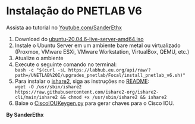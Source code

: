 <!DOCTYPE html>
<body>
    <div class="container">
        <h1>Instalação do PNETLAB V6</h1>
        <p>Assista ao tutorial no <a href="https://www.youtube.com/SanderEthx" target="_blank">Youtube.com/SanderEthx</a></p>
        <ol>
            <li>Download do <a href="https://releases.ubuntu.com/20.04.6/ubuntu-20.04.6-live-server-amd64.iso" target="_blank">ubuntu-20.04.6-live-server-amd64.iso</a></li>
            <li>Instale o Ubuntu Server em um ambiente bare metal ou virtualizado (Proxmox, VMware ESXi, VMware Workstation, VirtualBox, QEMU, etc.)</li>
            <li>Atualize o ambiente</li>
            <li>Execute o seguinte comando no terminal:</li>
        <code>bash -c "$(curl -sL https://labhub.eu.org/api/raw/?path=/UNETLAB%20I/upgrades_pnetlab/Focal/install_pnetlab_v6.sh)"</code>
        <li>Para instalar o <a href="https://github.com/ishare2-org/" target="_blank">ishare2</a>, siga as instruções no <a href="https://github.com/ishare2-org/ishare2-cli/blob/main/README.md" target="_blank">README</a>:</li>
        <code>wget -O /usr/sbin/ishare2 https://raw.githubusercontent.com/ishare2-org/ishare2-cli/main/ishare2 && chmod +x /usr/sbin/ishare2 && ishare2</code>
        <li>Baixe o <a href="https://github.com/obscur95/gns3-server/blob/master/IOU/CiscoIOUKeygen.py" target="_blank">CiscoIOUKeygen.py</a> para gerar chaves para o Cisco IOU.</li>
         </ol>
    </div>
            <p><strong>By SanderEthx</strong></p>
</body>
</html>
